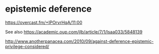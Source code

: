 # epistemic deference 

https://overcast.fm/+IPOrvrHqA/11:00

See also 
https://academic.oup.com/jlb/article/7/1/lsaa033/5848139

http://www.anotherpanacea.com/2010/09/against-deference-epistemic-privilege-considered/